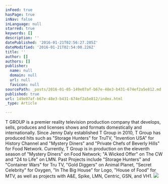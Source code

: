 ```yaml
---
inFeed: true
hasPage: true
inNav: false
inLanguage: null
starred: true
keywords: []
description: ''
datePublished: '2016-01-21T02:56:27.205Z'
dateModified: '2016-01-21T02:54:00.226Z'
title: ''
author: []
authors: []
publisher:
  name: null
  domain: null
  url: null
  favicon: null
sourcePath: _posts/2016-01-05-149e07af-b67e-48e3-b431-674ef2a5e812.md
published: true
url: 149e07af-b67e-48e3-b431-674ef2a5e812/index.html
_type: Article

---
```

T GROUP is a premier reality television production company that develops, sells, produces and licenses shows and formats domestically and internationally. Since Jenny Daly established T Group in 2010, T Group has produced hits such as "Storage Hunters" for TruTV, "Invention USA" for History Channel and "Mystery Diners" and "Private Chefs of Beverly Hills" for Food Network.
Currently, T Group is in production on the eleventh season of "Mystery Diners" on Food Network; "A Wicked Offer" on The CW and "24 to Life" on LMN. Past Projects include "Storage Hunters" and "Container Wars" for Tru TV, "Gold Diggers" on Animal Planet, "Secret Celebrity" for Oxygen, "In The Big House" for Logo, "House of Food" for MTV, as well as projects with A&E, Spike, LMN, Centric, GSN, and VH1\.
![](https://the-grid-user-content.s3-us-west-2.amazonaws.com/cfc44b4b-e1f1-4475-b9b8-8d5cae08b4d4.png)
